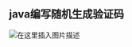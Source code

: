 
java编写随机生成验证码
-------------

![在这里插入图片描述](https://img-blog.csdnimg.cn/20201020164846914.png#pic_center)
